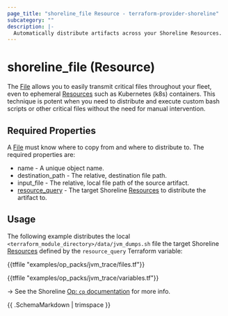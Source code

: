 ```yaml
---
page_title: "shoreline_file Resource - terraform-provider-shoreline"
subcategory: ""
description: |-
  Automatically distribute artifacts across your Shoreline Resources.
---
```


# shoreline_file (Resource)

The [File](/t/file) allows you to easily transmit critical files throughout your fleet, even to ephemeral [Resources](/t/resource) such as Kubernetes (k8s) containers. This technique is potent when you need to distribute and execute custom bash scripts or other critical files without the need for manual intervention.

## Required Properties

A [File](/t/file) must know where to copy from and where to distribute to.  The required properties are:

- name - A unique object name.
- destination_path - The relative, destination file path.
- input_file - The relative, local file path of the source artifact.
- [resource_query](/t/resource) - The target Shoreline [Resources](/t/resource) to distribute the artifact to.

## Usage

The following example distributes the local `<terraform_module_directory>/data/jvm_dumps.sh` file the target Shoreline [Resources](/t/resource) defined by the `resource_query` Terraform variable:

{{tffile "examples/op_packs/jvm_trace/files.tf"}}

{{tffile "examples/op_packs/jvm_trace/variables.tf"}}

-> See the Shoreline [Op: `cp` documentation](https://docs.shoreline.io/op/commands/cp) for more info.

{{ .SchemaMarkdown | trimspace }}